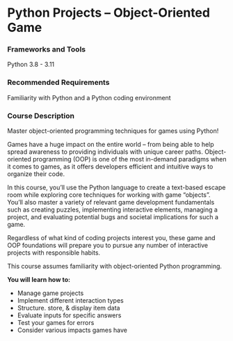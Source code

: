 # Python Projects – Object-Oriented Game

### Frameworks and Tools

Python 3.8 - 3.11

### Recommended Requirements

Familiarity with Python and a Python coding environment

### Course Description

Master object-oriented programming techniques for games using Python!

Games have a huge impact on the entire world – from being able to help spread awareness to providing individuals with unique career paths. Object-oriented programming (OOP) is one of the most in-demand paradigms when it comes to games, as it offers developers efficient and intuitive ways to organize their code.

In this course, you’ll use the Python language to create a text-based escape room while exploring core techniques for working with game “objects”. You’ll also master a variety of relevant game development fundamentals such as creating puzzles, implementing interactive elements, managing a project, and evaluating potential bugs and societal implications for such a game.

Regardless of what kind of coding projects interest you, these game and OOP foundations will prepare you to pursue any number of interactive projects with responsible habits.

This course assumes familiarity with object-oriented Python programming.

**You will learn how to:**

- Manage game projects
- Implement different interaction types
- Structure. store, & display item data
- Evaluate inputs for specific answers
- Test your games for errors
- Consider various impacts games have
